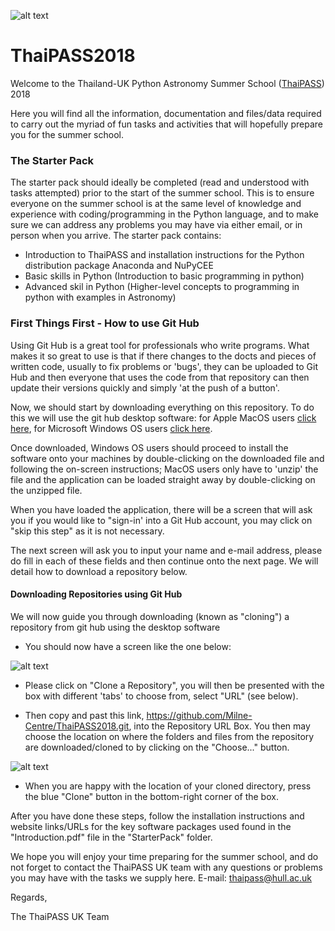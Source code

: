 ![alt text](https://github.com/Milne-Centre/ThaiPASS2018/blob/master/thaipass_poster.jpg "ThaiPASS 2018 Poster")

# ThaiPASS2018

Welcome to the Thailand-UK Python Astronomy Summer School ([ThaiPASS](https://indico.narit.or.th/event/81/page/18-home "ThaiPASS Website")) 2018

Here you will find all the information, documentation and files/data required to carry out the myriad of fun tasks and activities that will 
hopefully prepare you for the summer school.

### The Starter Pack

The starter pack should ideally be completed (read and understood with tasks attempted) prior to the start of the summer school. This is to ensure
everyone on the summer school is at the same level of knowledge and experience with coding/programming in the Python language, and to make sure
we can address any problems you may have via either email, or in person when you arrive. The starter pack contains:

- Introduction to ThaiPASS and installation instructions for the Python distribution package Anaconda and NuPyCEE
- Basic skills in Python (Introduction to basic programming in python)
- Advanced skil in Python (Higher-level concepts to programming in python with examples in Astronomy)

### First Things First - How to use Git Hub

Using Git Hub is a great tool for professionals who write programs. What makes it so great to use is that if there changes to the docts and pieces of written code, usually to fix problems or 'bugs', they can be uploaded to Git Hub and then everyone that uses the code from that repository can then update their versions quickly and simply 'at the push of a button'.

Now, we should start by downloading everything on this repository. To do this we will use the git hub desktop software: for Apple MacOS users [click here](https://central.github.com/deployments/desktop/desktop/latest/darwin "Git Hub MacOS"), for Microsoft Windows OS users [click here](https://central.github.com/deployments/desktop/desktop/latest/win32 "Git Hub Windows OS"). 

Once downloaded, Windows OS users should proceed to install the software onto your machines by double-clicking on the downloaded file and following the on-screen instructions; MacOS users only have to 'unzip' the file and the application can be loaded straight away by double-clicking on the unzipped file. 

When you have loaded the application, there will be a screen that will ask you if you would like to "sign-in' into a Git Hub account, you may click on "skip this step" as it is not necessary.

The next screen will ask you to input your name and e-mail address, please do fill in each of these fields and then continue onto the next page. We will detail how to download a repository below. 

#### Downloading Repositories using Git Hub 

We will now guide you through downloading (known as "cloning") a repository from git hub using the desktop software

- You should now have a screen like the one below: 

![alt text](https://github.com/Milne-Centre/ThaiPASS2018/blob/master/ExampleOne.png "Screenshot of Git Hub GUI")

- Please click on "Clone a Repository", you will then be presented with the box with different 'tabs' to choose from, select "URL" (see below). 

- Then copy and past this link, https://github.com/Milne-Centre/ThaiPASS2018.git, into the Repository URL Box. You then may choose the location on where the folders and files from the repository are downloaded/cloned to by clicking on the "Choose..." button.

![alt text](https://github.com/Milne-Centre/ThaiPASS2018/blob/master/ExampleTwo.png "Screenshot of Clone a Repository Box GUI")

- When you are happy with the location of your cloned directory, press the blue "Clone" button in the bottom-right corner of the box.

After you have done these steps, follow the installation instructions and website links/URLs for the key software packages used found in the "Introduction.pdf" file in the "StarterPack" folder.

We hope you will enjoy your time preparing for the summer school, and do not forget to contact the ThaiPASS UK team with any questions or problems you may have with the tasks we supply here. E-mail: thaipass@hull.ac.uk 

Regards,

The ThaiPASS UK Team
